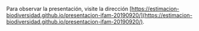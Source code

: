 Para observar la presentación, visite la dirección [https://estimacion-biodiversidad.github.io/presentacion-ifam-20190920/](https://estimacion-biodiversidad.github.io/presentacion-ifam-20190920/).
